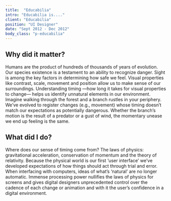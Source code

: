 ```yaml
---
title:  "Educabilia"
intro: "Educabilia is...."
client: "Educabilia"
position: "UI Designer"
date: "Sept 2012 - Dec 2012"
body_class: "p-educabilia"
---
```


## Why did it matter?

Humans are the product of hundreds of thousands of years of evolution. Our species existence is a testament to an ability to recognize danger. Sight is among the key factors in determining how safe we feel. Visual properties like contrast, scale, movement and position allow us to make sense of our surroundings. Understanding timing —how long it takes for visual properties to change— helps us identify unnatural elements in our environment. Imagine walking through the forest and a branch rustles in your periphery. We’ve evolved to register changes (e.g., movement) whose timing doesn’t match our expectations as potentially dangerous. Whether the branch’s motion is the result of a predator or a gust of wind, the momentary unease we end up feeling is the same.

## What did I do?

Where does our sense of timing come from? The laws of physics: gravitational acceleration, conservation of momentum and the theory of relativity. Because the physical world is our first ‘user interface’ we’ve developed expectations of how things should act through trial and error. When interfacing with computers, ideas of what’s ‘natural’ are no longer automatic. Immense processing power nullifies the laws of physics for screens and gives digital designers unprecedented control over the cadence of each change or animation and with it the user’s confidence in a digital environment.
